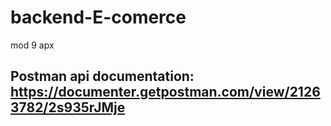 # backend-E-comerce
mod 9 apx
## Postman api documentation: https://documenter.getpostman.com/view/21263782/2s935rJMje 
